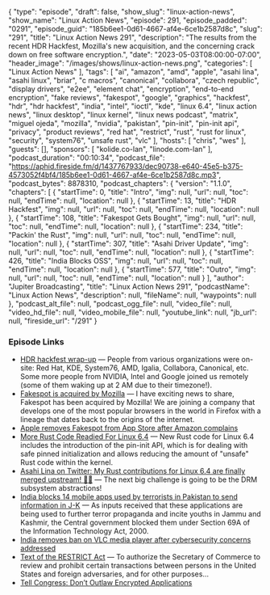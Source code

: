 {
  "type": "episode",
  "draft": false,
  "show_slug": "linux-action-news",
  "show_name": "Linux Action News",
  "episode": 291,
  "episode_padded": "0291",
  "episode_guid": "185b6ee1-0d61-4667-af4e-6ce1b2587d8c",
  "slug": "291",
  "title": "Linux Action News 291",
  "description": "The results from the recent HDR Hackfest, Mozilla's new acquisition, and the concerning crack down on free software encryption.",
  "date": "2023-05-03T08:00:00-07:00",
  "header_image": "/images/shows/linux-action-news.png",
  "categories": [
    "Linux Action News"
  ],
  "tags": [
    "ai",
    "amazon",
    "amd",
    "apple",
    "asahi lina",
    "asahi linux",
    "briar",
    "c macros",
    "canonical",
    "collabora",
    "czech republic",
    "display drivers",
    "e2ee",
    "element chat",
    "encryption",
    "end-to-end encryption",
    "fake reviews",
    "fakespot",
    "google",
    "graphics",
    "hackfest",
    "hdr",
    "hdr hackfest",
    "india",
    "intel",
    "ioctl",
    "kde",
    "linux 6.4",
    "linux action news",
    "linux desktop",
    "linux kernel",
    "linux news podcast",
    "matrix",
    "miguel ojeda",
    "mozilla",
    "nvidia",
    "pakistan",
    "pin-init",
    "pin-init api",
    "privacy",
    "product reviews",
    "red hat",
    "restrict",
    "rust",
    "rust for linux",
    "security",
    "system76",
    "unsafe rust",
    "vlc"
  ],
  "hosts": [
    "chris",
    "wes"
  ],
  "guests": [],
  "sponsors": [
    "kolide.co-lan",
    "linode.com-lan"
  ],
  "podcast_duration": "00:10:34",
  "podcast_file": "https://aphid.fireside.fm/d/1437767933/dec90738-e640-45e5-b375-4573052f4bf4/185b6ee1-0d61-4667-af4e-6ce1b2587d8c.mp3",
  "podcast_bytes": 8878310,
  "podcast_chapters": {
    "version": "1.1.0",
    "chapters": [
      {
        "startTime": 0,
        "title": "Intro",
        "img": null,
        "url": null,
        "toc": null,
        "endTime": null,
        "location": null
      },
      {
        "startTime": 13,
        "title": "HDR Hackfest",
        "img": null,
        "url": null,
        "toc": null,
        "endTime": null,
        "location": null
      },
      {
        "startTime": 108,
        "title": "Fakespot Gets Bought",
        "img": null,
        "url": null,
        "toc": null,
        "endTime": null,
        "location": null
      },
      {
        "startTime": 234,
        "title": "Packin' the Rust",
        "img": null,
        "url": null,
        "toc": null,
        "endTime": null,
        "location": null
      },
      {
        "startTime": 307,
        "title": "Asahi Driver Update",
        "img": null,
        "url": null,
        "toc": null,
        "endTime": null,
        "location": null
      },
      {
        "startTime": 426,
        "title": "India Blocks OSS",
        "img": null,
        "url": null,
        "toc": null,
        "endTime": null,
        "location": null
      },
      {
        "startTime": 577,
        "title": "Outro",
        "img": null,
        "url": null,
        "toc": null,
        "endTime": null,
        "location": null
      }
    ],
    "author": "Jupiter Broadcasting",
    "title": "Linux Action News 291",
    "podcastName": "Linux Action News",
    "description": null,
    "fileName": null,
    "waypoints": null
  },
  "podcast_alt_file": null,
  "podcast_ogg_file": null,
  "video_file": null,
  "video_hd_file": null,
  "video_mobile_file": null,
  "youtube_link": null,
  "jb_url": null,
  "fireside_url": "/291"
}


### Episode Links

  * [HDR hackfest wrap-up](https://emersion.fr/blog/2023/hdr-hackfest-wrap-up/ "HDR hackfest wrap-up") — People from various organizations were on-site: Red Hat, KDE, System76, AMD, Igalia, Collabora, Canonical, etc. Some more people from NVIDIA, Intel and Google joined us remotely (some of them waking up at 2 AM due to their timezone!).
  * [Fakespot is acquired by Mozilla](https://www.fakespot.com/post/fakespot-acquired-by-mozilla "Fakespot is acquired by Mozilla") — I have exciting news to share, Fakespot has been acquired by Mozilla! We are joining a company that develops one of the most popular browsers in the world in Firefox with a lineage that dates back to the origins of the internet.
  * [Apple removes Fakespot from App Store after Amazon complains](https://www.cnbc.com/2021/07/16/apple-removes-fakespot-from-app-store-after-amazon-complains.html "Apple removes Fakespot from App Store after Amazon complains")
  * [More Rust Code Readied For Linux 6.4](https://www.phoronix.com/news/Linux-6.4-More-Rust "More Rust Code Readied For Linux 6.4") — New Rust code for Linux 6.4 includes the introduction of the pin-init API, which is for dealing with safe pinned initialization and allows reducing the amount of "unsafe" Rust code within the kernel.
  * [Asahi Lina on Twitter: My Rust contributions for Linux 6.4 are finally merged upstream! 🦀🐧](https://twitter.com/LinaAsahi/status/1652957123779919872?cxt=HHwWgIDU_eHvvfAtAAAA "Asahi Lina on Twitter: My Rust contributions for Linux 6.4 are finally merged upstream! 🦀🐧") — The next big challenge is going to be the DRM subsystem abstractions!
  * [India blocks 14 mobile apps used by terrorists in Pakistan to send information in J-K](https://www.hindustantimes.com/india-news/centre-blocks-14-mobile-apps-used-by-terrorists-in-pakistan-to-send-info-in-jammu-and-kashmir-101682913776616.html "India blocks 14 mobile apps used by terrorists in Pakistan to send information in J-K") — As inputs received that these applications are being used to further terror propaganda and incite youths in Jammu and Kashmir, the Central government blocked them under Section 69A of the Information Technology Act, 2000.
  * [India removes ban on VLC media player after cybersecurity concerns addressed](https://therecord.media/india-removes-ban-on-vlc-media-player-after-cybersecurity-concerns-addressed "India removes ban on VLC media player after cybersecurity concerns addressed")
  * [Text of the RESTRICT Act](https://www.congress.gov/bill/118th-congress/senate-bill/686/text "Text of the RESTRICT Act") — To authorize the Secretary of Commerce to review and prohibit certain transactions between persons in the United States and foreign adversaries, and for other purposes...
  * [Tell Congress: Don’t Outlaw Encrypted Applications](https://act.eff.org/action/tell-congress-don-t-outlaw-encrypted-applications "Tell Congress: Don’t Outlaw Encrypted Applications")


